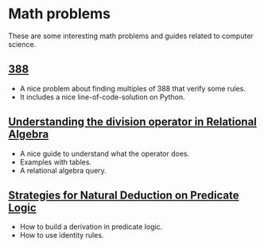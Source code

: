 # Math problems

These are some interesting math problems and guides related to computer science.

## [388](/388)

- A nice problem about finding multiples of 388 that verify some rules.
- It includes a nice line-of-code-solution on Python.

## [Understanding the division operator in Relational Algebra](/division_relational_algebra)

- A nice guide to understand what the operator does.
- Examples with tables.
- A relational algebra query.

## [Strategies for Natural Deduction on Predicate Logic](/natural_deduction)

- How to build a derivation in predicate logic.
- How to use identity rules.

